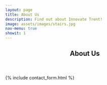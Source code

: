 ```yaml
---
layout: page
title: About Us
description: Find out about Innovate Trent!
image: assets/images/stairs.jpg
nav-menu: true
showit: 1
---
```


<!-- Main -->
<div id="main" class="alt">

<!-- One -->
<section id="one">
	<div class="inner">
		<header class="major">
			<h1>About Us</h1>
		</header>
		
{% include contact_form.html %}
